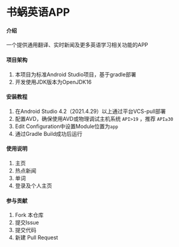 # 书蜗英语APP

#### 介绍

一个提供通用翻译、实时新闻及更多英语学习相关功能的APP

#### 项目架构

1. 本项目为标准Android Studio项目，基于gradle部署
2. 开发使用JDK版本为OpenJDK16

#### 安装教程

1.  在Android Studio 4.2（2021.4.29）以上通过平台VCS-pull部署
2.  配置AVD，确保使用AVD或物理调试主机系统 `API>19` ，推荐 `API≥30`  
2.  Edit Configuration中设置Module位置为`app`
3.  通过Gradle Build成功后运行

#### 使用说明

1.  主页
2.  热点新闻
3.  单词
4.  登录及个人主页

#### 参与贡献

1.  Fork 本仓库
2.  提交Issue
3.  提交代码
4.  新建 Pull Request


